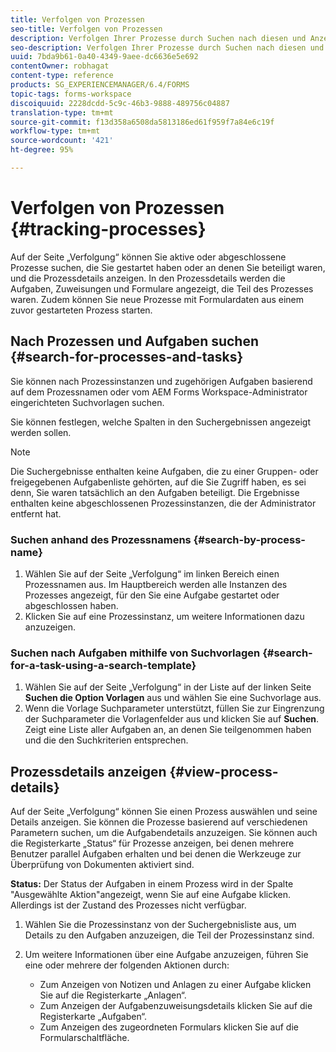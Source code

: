 ```yaml
---
title: Verfolgen von Prozessen
seo-title: Verfolgen von Prozessen
description: Verfolgen Ihrer Prozesse durch Suchen nach diesen und Anzeigen der Details.
seo-description: Verfolgen Ihrer Prozesse durch Suchen nach diesen und Anzeigen der Details.
uuid: 7bda9b61-0a40-4349-9aee-dc6636e5e692
contentOwner: robhagat
content-type: reference
products: SG_EXPERIENCEMANAGER/6.4/FORMS
topic-tags: forms-workspace
discoiquuid: 2228dcdd-5c9c-46b3-9888-489756c04887
translation-type: tm+mt
source-git-commit: f13d358a6508da5813186ed61f959f7a84e6c19f
workflow-type: tm+mt
source-wordcount: '421'
ht-degree: 95%

---
```



# Verfolgen von Prozessen {#tracking-processes}

Auf der Seite „Verfolgung“ können Sie aktive oder abgeschlossene Prozesse suchen, die Sie gestartet haben oder an denen Sie beteiligt waren, und die Prozessdetails anzeigen. In den Prozessdetails werden die Aufgaben, Zuweisungen und Formulare angezeigt, die Teil des Prozesses waren. Zudem können Sie neue Prozesse mit Formulardaten aus einem zuvor gestarteten Prozess starten.

## Nach Prozessen und Aufgaben suchen {#search-for-processes-and-tasks}

Sie können nach Prozessinstanzen und zugehörigen Aufgaben basierend auf dem Prozessnamen oder vom AEM Forms Workspace-Administrator eingerichteten Suchvorlagen suchen.

Sie können festlegen, welche Spalten in den Suchergebnissen angezeigt werden sollen.

>[!NOTE]
>
>Die Suchergebnisse enthalten keine Aufgaben, die zu einer Gruppen- oder freigegebenen Aufgabenliste gehörten, auf die Sie Zugriff haben, es sei denn, Sie waren tatsächlich an den Aufgaben beteiligt. Die Ergebnisse enthalten keine abgeschlossenen Prozessinstanzen, die der Administrator entfernt hat.

### Suchen anhand des Prozessnamens {#search-by-process-name}

1. Wählen Sie auf der Seite „Verfolgung“ im linken Bereich einen Prozessnamen aus. Im Hauptbereich werden alle Instanzen des Prozesses angezeigt, für den Sie eine Aufgabe gestartet oder abgeschlossen haben.
1. Klicken Sie auf eine Prozessinstanz, um weitere Informationen dazu anzuzeigen.

### Suchen nach Aufgaben mithilfe von Suchvorlagen {#search-for-a-task-using-a-search-template}

1. Wählen Sie auf der Seite „Verfolgung“ in der Liste auf der linken Seite **Suchen die Option Vorlagen** aus und wählen Sie eine Suchvorlage aus.
1. Wenn die Vorlage Suchparameter unterstützt, füllen Sie zur Eingrenzung der Suchparameter die Vorlagenfelder aus und klicken Sie auf **Suchen**. Zeigt eine Liste aller Aufgaben an, an denen Sie teilgenommen haben und die den Suchkriterien entsprechen.

## Prozessdetails anzeigen {#view-process-details}

Auf der Seite „Verfolgung“ können Sie einen Prozess auswählen und seine Details anzeigen. Sie können die Prozesse basierend auf verschiedenen Parametern suchen, um die Aufgabendetails anzuzeigen. Sie können auch die Registerkarte „Status“ für Prozesse anzeigen, bei denen mehrere Benutzer parallel Aufgaben erhalten und bei denen die Werkzeuge zur Überprüfung von Dokumenten aktiviert sind.

**Status:** Der Status der Aufgaben in einem Prozess wird in der Spalte &quot;Ausgewählte Aktion&quot;angezeigt, wenn Sie auf eine Aufgabe klicken. Allerdings ist der Zustand des Prozesses nicht verfügbar.

1. Wählen Sie die Prozessinstanz von der Suchergebnisliste aus, um Details zu den Aufgaben anzuzeigen, die Teil der Prozessinstanz sind.
1. Um weitere Informationen über eine Aufgabe anzuzeigen, führen Sie eine oder mehrere der folgenden Aktionen durch:

   * Zum Anzeigen von Notizen und Anlagen zu einer Aufgabe klicken Sie auf die Registerkarte „Anlagen“.
   * Zum Anzeigen der Aufgabenzuweisungsdetails klicken Sie auf die Registerkarte „Aufgaben“.
   * Zum Anzeigen des zugeordneten Formulars klicken Sie auf die Formularschaltfläche.


